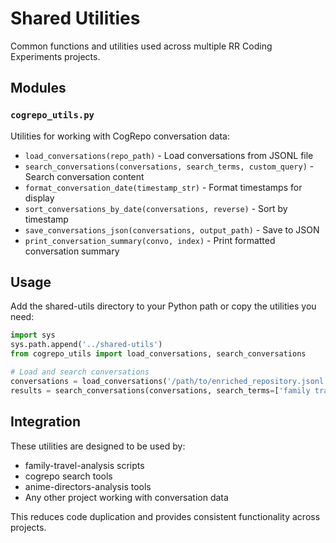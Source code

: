 # Shared Utilities

Common functions and utilities used across multiple RR Coding Experiments projects.

## Modules

### `cogrepo_utils.py`
Utilities for working with CogRepo conversation data:

- `load_conversations(repo_path)` - Load conversations from JSONL file
- `search_conversations(conversations, search_terms, custom_query)` - Search conversation content
- `format_conversation_date(timestamp_str)` - Format timestamps for display
- `sort_conversations_by_date(conversations, reverse)` - Sort by timestamp
- `save_conversations_json(conversations, output_path)` - Save to JSON
- `print_conversation_summary(convo, index)` - Print formatted conversation summary

## Usage

Add the shared-utils directory to your Python path or copy the utilities you need:

```python
import sys
sys.path.append('../shared-utils')
from cogrepo_utils import load_conversations, search_conversations

# Load and search conversations
conversations = load_conversations('/path/to/enriched_repository.jsonl')
results = search_conversations(conversations, search_terms=['family travel'])
```

## Integration

These utilities are designed to be used by:
- family-travel-analysis scripts
- cogrepo search tools  
- anime-directors-analysis tools
- Any other project working with conversation data

This reduces code duplication and provides consistent functionality across projects.